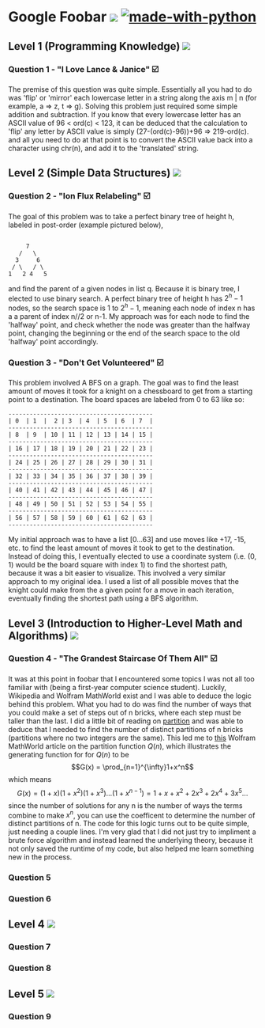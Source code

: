 # Google Foobar ![](https://us-central1-progress-markdown.cloudfunctions.net/progress/44) [![made-with-python](https://img.shields.io/badge/Made%20with-Python-1f425f.svg)](https://www.python.org/)


## Level 1 (Programming Knowledge) ![](https://us-central1-progress-markdown.cloudfunctions.net/progress/100)
### Question 1 - "I Love Lance & Janice" :ballot_box_with_check:
The premise of this question was quite simple. 
Essentially all you had to do was 'flip' or 'mirror' each lowercase letter in a string along the axis m | n (for example, a => z, t => g). 
Solving this problem just required some simple addition and subtraction. If you know that every lowercase letter has an ASCII value of 96 < ord(c) < 123, 
it can be deduced that the calculation to 'flip' any letter by ASCII value is simply 
(27-(ord(c)-96))+96 => 219-ord(c). and all you need to do at that point is to convert the ASCII value back into a character using chr(n), and add it to the 'translated' string.


## Level 2 (Simple Data Structures) ![](https://us-central1-progress-markdown.cloudfunctions.net/progress/100)
### Question 2 - "Ion Flux Relabeling" :ballot_box_with_check:
The goal of this problem was to take a perfect binary tree of height h, labeled in post-order (example pictured below),
```

     7
   /   \
  3     6
 / \   / \
1   2 4   5
```
               
and find the parent of a given nodes in list q. Because it is binary tree, I elected to use binary search. A perfect binary tree of height h has $2^h-1$ nodes, so the search space is 1 to $2^h-1$, meaning each node of index n has a a parent of index n//2 or n-1. My approach was for each node to find the 'halfway' point, and check whether the node was greater than the halfway point, changing the beginning or the end of the search space to the old 'halfway' point accordingly.

### Question 3 - "Don't Get Volunteered" :ballot_box_with_check:
This problem involved A BFS on a graph. The goal was to find the least amount of moves it took for a knight on a chessboard to get from a starting point to a destination. The board spaces are labeled from 0 to 63 like so:
```
-----------------------------------------
| 0  | 1  |  2 | 3  | 4  | 5  | 6  | 7  |
-----------------------------------------
| 8  | 9  | 10 | 11 | 12 | 13 | 14 | 15 |
-----------------------------------------
| 16 | 17 | 18 | 19 | 20 | 21 | 22 | 23 |
-----------------------------------------
| 24 | 25 | 26 | 27 | 28 | 29 | 30 | 31 |
-----------------------------------------
| 32 | 33 | 34 | 35 | 36 | 37 | 38 | 39 |
-----------------------------------------
| 40 | 41 | 42 | 43 | 44 | 45 | 46 | 47 |
-----------------------------------------
| 48 | 49 | 50 | 51 | 52 | 53 | 54 | 55 |
-----------------------------------------
| 56 | 57 | 58 | 59 | 60 | 61 | 62 | 63 |
-----------------------------------------
```
My initial approach was to have a list [0...63] and use moves like +17, -15, etc. to find the least amount of moves it took to get to the destination. Instead of doing this, I eventually elected to use a coordinate system (i.e. (0, 1) would be the board square with index 1) to find the shortest path, because it was a bit easier to visualize. This involved a very similar approach to my original idea. I used a list of all possible moves that the knight could make from the a given point for a move in each iteration, eventually finding the shortest path using a BFS algorithm. 

## Level 3 (Introduction to Higher-Level Math and Algorithms) ![](https://us-central1-progress-markdown.cloudfunctions.net/progress/33)

### Question 4 - "The Grandest Staircase Of Them All" :ballot_box_with_check:
It was at this point in foobar that I encountered some topics I was not all too familiar with (being a first-year computer science student). Luckily, Wikipedia and Wolfram MathWorld exist and I was able to deduce the logic behind this problem. What you had to do was find the number of ways that you could make a set of steps out of n bricks, where each step must be taller than the last. I did a little bit of reading on [partition](https://en.wikipedia.org/wiki/Partition_(number_theory)) and was able to deduce that I needed to find the number of distinct partitions of n bricks (partitions where no two integers are the same). This led me to [this](https://mathworld.wolfram.com/PartitionFunctionQ.html) Wolfram MathWorld article on the partition function $Q(n)$, which illustrates the generating function for for $Q(n)$ to be  
$$G(x) = \prod_{n=1}^{\infty}1+x^n$$ 
which means
$$G(x) = (1+x)(1+x^2)(1+x^3)...(1+x^{n-1}) = 1 + x + x^2 + 2x^3 + 2x^4+ 3x^5...$$
since the number of solutions for any n is the number of ways the terms combine to make $x^n$, you can use the coefficent to determine the number of distinct partitions of n. The code for this logic turns out to be quite simple, just needing a couple lines. I'm very glad that I did not just try to impliment a brute force algorithm and instead learned the underlying theory, because it not only saved the runtime of my code, but also helped me learn something new in the process.



### Question 5
### Question 6

## Level 4 ![](https://us-central1-progress-markdown.cloudfunctions.net/progress/0)
### Question 7
### Question 8

## Level 5 ![](https://us-central1-progress-markdown.cloudfunctions.net/progress/0)
### Question 9
